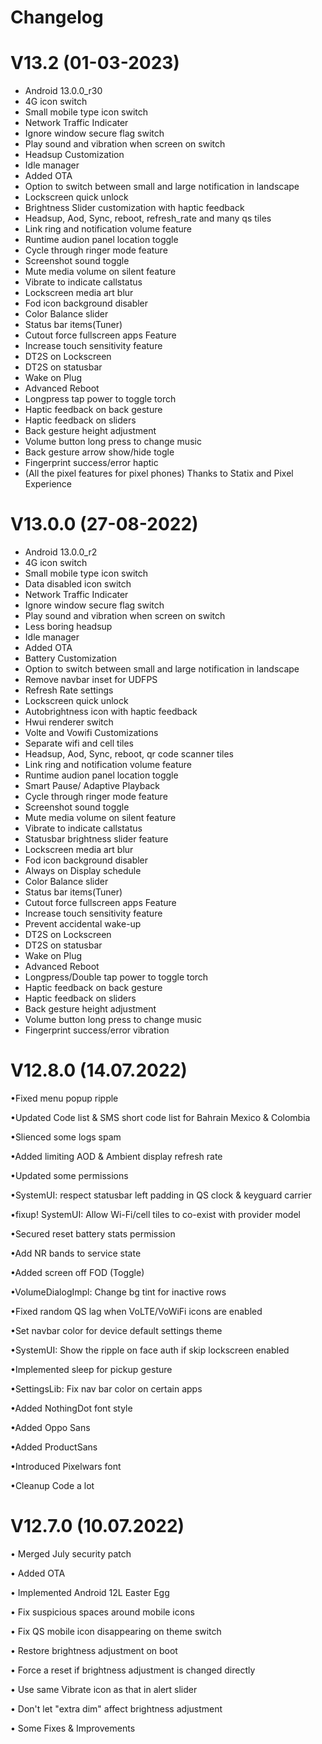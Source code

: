 # Changelog
# V13.2 (01-03-2023)

- Android 13.0.0_r30
- 4G icon switch
- Small mobile type icon switch
- Network Traffic Indicater
- Ignore window secure flag switch
- Play sound and vibration when screen on switch
- Headsup Customization
- Idle manager
- Added OTA
- Option to switch between small and large notification in landscape
- Lockscreen quick unlock
- Brightness Slider customization with haptic feedback
- Headsup, Aod, Sync, reboot, refresh_rate and many qs tiles
- Link ring and notification volume feature
- Runtime audion panel location toggle
- Cycle through ringer mode feature
- Screenshot sound toggle
- Mute media volume on silent feature
- Vibrate to indicate callstatus
- Lockscreen media art blur
- Fod icon background disabler
- Color Balance slider
- Status bar items(Tuner)
- Cutout force fullscreen apps Feature
- Increase touch sensitivity feature
- DT2S on Lockscreen
- DT2S on statusbar
- Wake on Plug
- Advanced Reboot
- Longpress tap power to toggle torch
- Haptic feedback on back gesture
- Haptic feedback on sliders
- Back gesture height adjustment
- Volume button long press to change music
- Back gesture arrow show/hide togle
- Fingerprint success/error haptic
- (All the pixel features for pixel phones) Thanks to Statix and Pixel Experience

# V13.0.0 (27-08-2022)

- Android 13.0.0_r2
- 4G icon switch
- Small mobile type icon switch
- Data disabled icon switch
- Network Traffic Indicater
- Ignore window secure flag switch
- Play sound and vibration when screen on switch
- Less boring headsup
- Idle manager
- Added OTA 
- Battery Customization
- Option to switch between small and large notification in landscape
- Remove navbar inset for UDFPS
- Refresh Rate settings
- Lockscreen quick unlock
- Autobrightness icon with haptic feedback
- Hwui renderer switch 
- Volte and Vowifi Customizations
- Separate wifi and cell tiles
- Headsup, Aod, Sync, reboot, qr code scanner tiles
- Link ring and notification volume feature
- Runtime audion panel location toggle
- Smart Pause/ Adaptive Playback
- Cycle through ringer mode feature
- Screenshot sound toggle
- Mute media volume on silent feature
- Vibrate to indicate callstatus
- Statusbar brightness slider feature
- Lockscreen media art blur
- Fod icon background disabler
- Always on Display schedule
- Color Balance slider
- Status bar items(Tuner)
- Cutout force fullscreen apps Feature
- Increase touch sensitivity feature
- Prevent accidental wake-up
- DT2S on Lockscreen
- DT2S on statusbar
- Wake on Plug
- Advanced Reboot
- Longpress/Double tap power to toggle torch
- Haptic feedback on back gesture
- Haptic feedback on sliders
- Back gesture height adjustment
- Volume button long press to change music
- Fingerprint success/error vibration

# V12.8.0 (14.07.2022)

•Fixed menu popup ripple 

•Updated Code list & SMS short code list for Bahrain Mexico & Colombia

•Slienced some logs spam

•Added limiting AOD & Ambient display refresh rate

•Updated some permissions

•SystemUI: respect statusbar left padding in QS clock & keyguard carrier 

•fixup! SystemUI: Allow Wi-Fi/cell tiles to co-exist with provider model

•Secured reset battery stats permission

•Add NR bands to service state

•Added screen off FOD (Toggle)

•VolumeDialogImpl: Change bg tint for inactive rows 

•Fixed random QS lag when VoLTE/VoWiFi icons are enabled 

•Set navbar color for device default settings theme 

•SystemUI: Show the ripple on face auth if skip lockscreen enabled 

•Implemented sleep for pickup gesture

•SettingsLib: Fix nav bar color on certain apps 

•Added NothingDot font style

•Added Oppo Sans 

•Added ProductSans

•Introduced Pixelwars font

•Cleanup Code a lot


# V12.7.0 (10.07.2022)

• Merged July security patch

• Added OTA

• Implemented Android 12L Easter Egg

• Fix suspicious spaces around mobile icons

• Fix QS mobile icon disappearing on theme switch

• Restore brightness adjustment on boot

• Force a reset if brightness adjustment is changed directly

• Use same Vibrate icon as that in alert slider

• Don't let "extra dim" affect brightness adjustment

• Some Fixes & Improvements
